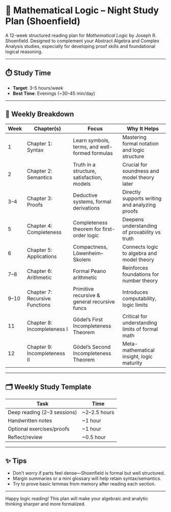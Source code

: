 # 🧠 Mathematical Logic – Night Study Plan (Shoenfield)

A 12-week structured reading plan for *Mathematical Logic* by Joseph R. Shoenfield. Designed to complement your Abstract Algebra and Complex Analysis studies, especially for developing proof skills and foundational logical reasoning.

---

## ⏱️ Study Time

- **Target**: 3–5 hours/week
- **Best Time**: Evenings (~30–45 min/day)

---

## 📅 Weekly Breakdown

| **Week** | **Chapter(s)**                    | **Focus**                                     | **Why It Helps** |
|----------|-----------------------------------|-----------------------------------------------|------------------|
| 1        | Chapter 1: Syntax                 | Learn symbols, terms, and well-formed formulas | Mastering formal notation and logic structure |
| 2        | Chapter 2: Semantics              | Truth in a structure, satisfaction, models     | Crucial for soundness and model theory later |
| 3–4      | Chapter 3: Proofs                 | Deductive systems, formal derivations          | Directly supports writing and analyzing proofs |
| 5        | Chapter 4: Completeness           | Completeness theorem for first-order logic     | Deepens understanding of provability vs truth |
| 6        | Chapter 5: Applications           | Compactness, Löwenheim–Skolem                  | Connects logic to algebra and model theory     |
| 7–8      | Chapter 6: Arithmetic             | Formal Peano arithmetic                        | Reinforces foundations for number theory       |
| 9–10     | Chapter 7: Recursive Functions    | Primitive recursive & general recursive funcs  | Introduces computability, logic limits         |
| 11       | Chapter 8: Incompleteness I       | Gödel’s First Incompleteness Theorem           | Critical for understanding limits of formal math |
| 12       | Chapter 9: Incompleteness II      | Gödel’s Second Incompleteness Theorem          | Meta-mathematical insight, logic maturity      |

---

## 🗂️ Weekly Study Template

| **Task**                     | **Time**     |
|-----------------------------|--------------|
| Deep reading (2–3 sessions) | ~2–2.5 hours |
| Handwritten notes           | ~1 hour      |
| Optional exercises/proofs   | ~1 hour      |
| Reflect/review              | ~0.5 hour    |

---

## ✨ Tips

- Don’t worry if parts feel dense—Shoenfield is formal but well structured.
- Margin summaries or a mini glossary will help retain syntax/semantics.
- Try to prove basic lemmas from memory after reading each section.

---

Happy logic reading! This plan will make your algebraic and analytic thinking sharper and more formalized.


